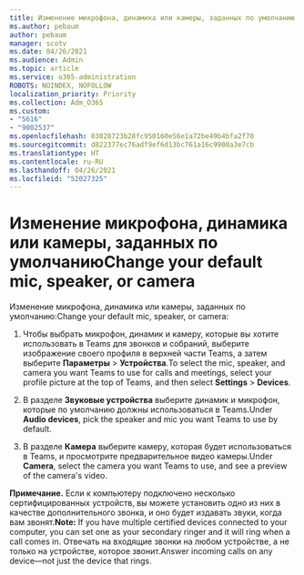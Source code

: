 ```yaml
---
title: Изменение микрофона, динамика или камеры, заданных по умолчанию
ms.author: pebaum
author: pebaum
manager: scotv
ms.date: 04/26/2021
ms.audience: Admin
ms.topic: article
ms.service: o365-administration
ROBOTS: NOINDEX, NOFOLLOW
localization_priority: Priority
ms.collection: Adm_O365
ms.custom:
- "5616"
- "9002537"
ms.openlocfilehash: 03828723b28fc950160e56e1a72be49b4bfa2f70
ms.sourcegitcommit: d822377ec76adf9ef6d13bc761a16c9900a3e7cb
ms.translationtype: HT
ms.contentlocale: ru-RU
ms.lasthandoff: 04/26/2021
ms.locfileid: "52027325"
---
```

# <a name="change-your-default-mic-speaker-or-camera"></a><span data-ttu-id="4349a-102">Изменение микрофона, динамика или камеры, заданных по умолчанию</span><span class="sxs-lookup"><span data-stu-id="4349a-102">Change your default mic, speaker, or camera</span></span>

<span data-ttu-id="4349a-103">Изменение микрофона, динамика или камеры, заданных по умолчанию:</span><span class="sxs-lookup"><span data-stu-id="4349a-103">Change your default mic, speaker, or camera:</span></span>

1. <span data-ttu-id="4349a-104">Чтобы выбрать микрофон, динамик и камеру, которые вы хотите использовать в Teams для звонков и собраний, выберите изображение своего профиля в верхней части Teams, а затем выберите **Параметры** > **Устройства**.</span><span class="sxs-lookup"><span data-stu-id="4349a-104">To select the mic, speaker, and camera you want Teams to use for calls and meetings, select your profile picture at the top of Teams, and then select **Settings** > **Devices**.</span></span>

1. <span data-ttu-id="4349a-105">В разделе **Звуковые устройства** выберите динамик и микрофон, которые по умолчанию должны использоваться в Teams.</span><span class="sxs-lookup"><span data-stu-id="4349a-105">Under **Audio devices**, pick the speaker and mic you want Teams to use by default.</span></span> 

1. <span data-ttu-id="4349a-106">В разделе **Камера** выберите камеру, которая будет использоваться в Teams, и просмотрите предварительное видео камеры.</span><span class="sxs-lookup"><span data-stu-id="4349a-106">Under **Camera**, select the camera you want Teams to use, and see a preview of the camera's video.</span></span> 

<span data-ttu-id="4349a-107">**Примечание.** Если к компьютеру подключено несколько сертифицированных устройств, вы можете установить одно из них в качестве дополнительного звонка, и оно будет издавать звуки, когда вам звонят.</span><span class="sxs-lookup"><span data-stu-id="4349a-107">**Note:** If you have multiple certified devices connected to your computer, you can set one as your secondary ringer and it will ring when a call comes in.</span></span> <span data-ttu-id="4349a-108">Отвечать на входящие звонки на любом устройстве, а не только на устройстве, которое звонит.</span><span class="sxs-lookup"><span data-stu-id="4349a-108">Answer incoming calls on any device—not just the device that rings.</span></span>